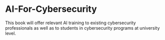 # AI-For-Cybersecurity
This book will offer relevant AI training to existing cybersecurity professionals as well as to students in cybersecurity programs at university level.

